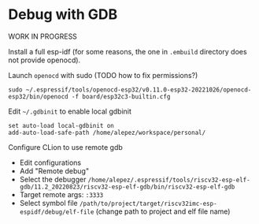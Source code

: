 # Debug with GDB

WORK IN PROGRESS

Install a full esp-idf (for some reasons, the one in `.embuild` directory does
not provide openocd).

Launch `openocd` with sudo (TODO how to fix permissions?)

```shell
sudo ~/.espressif/tools/openocd-esp32/v0.11.0-esp32-20221026/openocd-esp32/bin/openocd -f board/esp32c3-builtin.cfg
```

Edit `~/.gdbinit` to enable local gdbinit

```text
set auto-load local-gdbinit on
add-auto-load-safe-path /home/alepez/workspace/personal/
```

Configure CLion to use remote gdb

 - Edit configurations
 - Add "Remote debug"
 - Select the debugger `/home/alepez/.espressif/tools/riscv32-esp-elf-gdb/11.2_20220823/riscv32-esp-elf-gdb/bin/riscv32-esp-elf-gdb`
 - Target remote args: `:3333`
 - Select symbol file `/path/to/project/target/riscv32imc-esp-espidf/debug/elf-file` (change path to project and elf file name)
